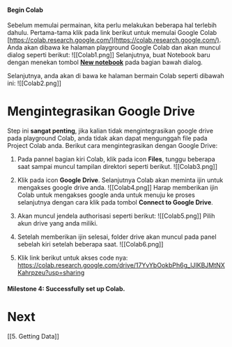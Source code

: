 
#### Begin Colab

Sebelum memulai permainan, kita perlu melakukan beberapa hal terlebih dahulu. Pertama-tama klik pada link berikut untuk memulai Google Colab [https://colab.research.google.com/](https://colab.research.google.com/). Anda akan dibawa ke halaman playground Google Colab dan akan muncul dialog seperti berikut:
![[Colab1.png]]
Selanjutnya, buat Notebook baru dengan menekan tombol [**New notebook**](https://colab.research.google.com/#create=true) pada bagian bawah dialog.

Selanjutnya, anda akan di bawa ke halaman bermain Colab seperti dibawah ini:
![[Colab2.png]]

# Mengintegrasikan Google Drive
Step ini **sangat penting**, jika kalian tidak mengintegrasikan google drive pada playground Colab, anda tidak akan dapat mengunggah file pada Project Colab anda.
Berikut cara mengintegrasikan dengan Google Drive:
1. Pada pannel bagian kiri Colab, klik pada icon **Files**, tunggu beberapa saat sampai muncul tampilan direktori seperti berikut. ![[Colab3.png]]
2. Klik pada icon **Google Drive**.
   Selanjutnya Colab akan meminta ijin untuk mengakses google drive anda. ![[Colab4.png]] Harap memberikan ijin Colab untuk mengakses google anda untuk menuju ke proses selanjutnya dengan cara klik pada tombol **Connect to Google Drive**.
3. Akan muncul jendela authorisasi seperti berikut: ![[Colab5.png]] Pilih akun drive yang anda miliki.
4. Setelah memberikan ijin selesai, folder drive akan muncul pada panel sebelah kiri setelah beberapa saat.
    ![[Colab6.png]]

5. Klik link berikut untuk akses code nya: https://colab.research.google.com/drive/17YvYbOokbPh6g_lJIKBJMtNXKahrpzeu?usp=sharing

#### Milestone 4: Successfully set up Colab.

# Next

[[5. Getting Data]]
